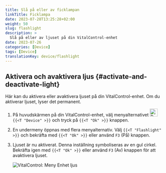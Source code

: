 ```yaml
---
title: Slå på eller av ficklampan
linkTitle: Ficklampa
date: 2023-07-28T13:25:28+02:00
weight: 50
slug: flashlight
description: >
  Slå på eller av ljuset på din VitalControl-enhet
date: 2023-07-26
categories: [Device]
tags: [Device]
translationKey: device/flashlight
---
```

## Aktivera och avaktivera ljus {#activate-and-deactivate-light}

Här kan du aktivera eller avaktivera ljuset på din VitalControl-enhet. Om du aktiverar ljuset, lyser det permanent.

1. På huvudskärmen på din VitalControl-enhet, välj menyalternativet <img src="/icons/device.svg" width="25" align="bottom" alt="Device" /> `{{<T "Device" >}}` och tryck på `{{<T "Ok" >}}` knappen.

2. En undermeny öppnas med flera menyalternativ. Välj `{{<T "Flashlight" >}}` och bekräfta med `{{<T "Ok" >}}` eller använd `F3` (På) knappen.

3. Ljuset är nu aktiverat. Denna inställning symboliseras av en gul cirkel. Bekräfta igen med `{{<T "Ok" >}}` eller använd `F3` (Av) knappen för att avaktivera ljuset.

   ![VitalControl: Meny Enhet ljus](../images/light.png "Aktivera och avaktivera ljus")


